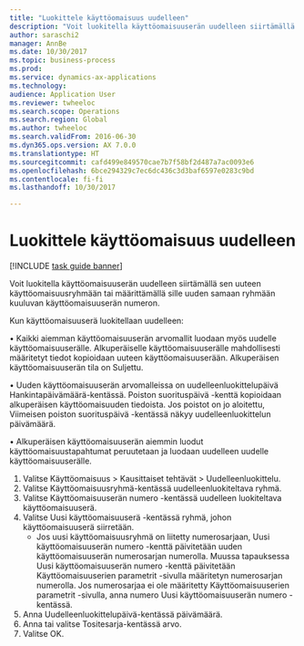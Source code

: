 ```yaml
--- 
title: "Luokittele käyttöomaisuus uudelleen"
description: "Voit luokitella käyttöomaisuuserän uudelleen siirtämällä sen uuteen käyttöomaisuusryhmään tai määrittämällä sille uuden samaan ryhmään kuuluvan käyttöomaisuuserän numeron."
author: saraschi2
manager: AnnBe
ms.date: 10/30/2017
ms.topic: business-process
ms.prod: 
ms.service: dynamics-ax-applications
ms.technology: 
audience: Application User
ms.reviewer: twheeloc
ms.search.scope: Operations
ms.search.region: Global
ms.author: twheeloc
ms.search.validFrom: 2016-06-30
ms.dyn365.ops.version: AX 7.0.0
ms.translationtype: HT
ms.sourcegitcommit: cafd499e849570cae7b7f58bf2d487a7ac0093e6
ms.openlocfilehash: 6bce294329c7ec6dc436c3d3baf6597e0283c9bd
ms.contentlocale: fi-fi
ms.lasthandoff: 10/30/2017

---
```

# <a name="reclassify-fixed-assets"></a>Luokittele käyttöomaisuus uudelleen

[!INCLUDE [task guide banner](../../includes/task-guide-banner.md)]

Voit luokitella käyttöomaisuuserän uudelleen siirtämällä sen uuteen käyttöomaisuusryhmään tai määrittämällä sille uuden samaan ryhmään kuuluvan käyttöomaisuuserän numeron. 

Kun käyttöomaisuuserä luokitellaan uudelleen:

• Kaikki aiemman käyttöomaisuuserän arvomallit luodaan myös uudelle käyttöomaisuuserälle. Alkuperäiselle käyttöomaisuuserälle mahdollisesti määritetyt tiedot kopioidaan uuteen käyttöomaisuuserään. Alkuperäisen käyttöomaisuuserän tila on Suljettu. 

• Uuden käyttöomaisuuserän arvomalleissa on uudelleenluokittelupäivä Hankintapäivämäärä-kentässä. Poiston suorituspäivä -kenttä kopioidaan alkuperäisen käyttöomaisuuden tiedoista. Jos poistot on jo aloitettu, Viimeisen poiston suorituspäivä -kentässä näkyy uudelleenluokittelun päivämäärä. 

• Alkuperäisen käyttöomaisuuserän aiemmin luodut käyttöomaisuustapahtumat peruutetaan ja luodaan uudelleen uudelle käyttöomaisuuserälle.

1. Valitse Käyttöomaisuus > Kausittaiset tehtävät > Uudelleenluokittelu.
2. Valitse Käyttöomaisuusryhmä-kentässä uudelleenluokiteltava ryhmä.
3. Valitse Käyttöomaisuuserän numero -kentässä uudelleen luokiteltava käyttöomaisuuserä.
4. Valitse Uusi käyttöomaisuuserä -kentässä ryhmä, johon käyttöomaisuuserä siirretään.
    * Jos uusi käyttöomaisuusryhmä on liitetty numerosarjaan, Uusi käyttöomaisuuserän numero -kenttä päivitetään uuden käyttöomaisuuserän numerosarjan numerolla. Muussa tapauksessa Uusi käyttöomaisuuserän numero -kenttä päivitetään Käyttöomaisuuserien parametrit -sivulla määritetyn numerosarjan numerolla. Jos numerosarjaa ei ole määritetty Käyttöomaisuuserien parametrit -sivulla, anna numero Uusi käyttöomaisuuserän numero -kentässä.  
5. Anna Uudelleenluokittelupäivä-kentässä päivämäärä.
6. Anna tai valitse Tositesarja-kentässä arvo.
7. Valitse OK.


